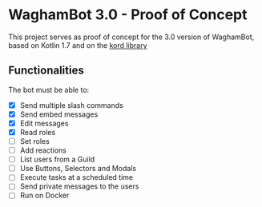 # WaghamBot 3.0 - Proof of Concept

This project serves as proof of concept for the 3.0 version of WaghamBot, 
based on Kotlin 1.7 and on the [kord library](https://github.com/kordlib/kord)

## Functionalities

The bot must be able to:<br>

* [X] Send multiple slash commands
* [X] Send embed messages
* [X] Edit messages
* [X] Read roles
* [ ] Set roles
* [ ] Add reactions
* [ ] List users from a Guild
* [ ] Use Buttons, Selectors and Modals
* [ ] Execute tasks at a scheduled time
* [ ] Send private messages to the users
* [ ] Run on Docker